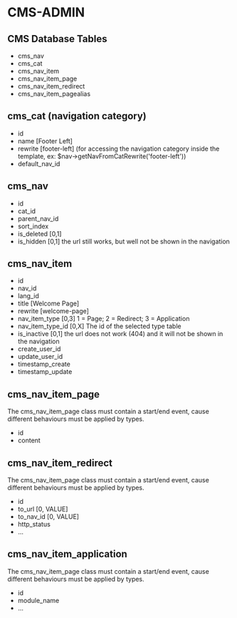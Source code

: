 CMS-ADMIN
======================

CMS Database Tables
--------
+ cms_nav
+ cms_cat
+ cms_nav_item
+ cms_nav_item_page
+ cms_nav_item_redirect
+ cms_nav_item_pagealias

cms_cat (navigation category)
-----------
+ id
+ name [Footer Left]
+ rewrite [footer-left] (for accessing the navigation category inside the template, ex: $nav->getNavFromCatRewrite('footer-left'))
+ default_nav_id

cms_nav
------------
+ id
+ cat_id
+ parent_nav_id
+ sort_index
+ is_deleted [0,1]
+ is_hidden [0,1] the url still works, but well not be shown in the navigation

cms_nav_item
-------------
+ id
+ nav_id
+ lang_id
+ title [Welcome Page]
+ rewrite [welcome-page]
+ nav_item_type [0,3] 1 = Page; 2 = Redirect; 3 = Application
+ nav_item_type_id [0,X] The id of the selected type table
+ is_inactive [0,1] the url does not work (404) and it will not be shown in the navigation
+ create_user_id
+ update_user_id
+ timestamp_create
+ timestamp_update

cms_nav_item_page
-----------------
The cms_nav_item_page class must contain a start/end event, cause different behaviours must be applied by types.

+ id
+ content

cms_nav_item_redirect
---------------------
The cms_nav_item_page class must contain a start/end event, cause different behaviours must be applied by types.

+ id
+ to_url [0, VALUE]
+ to_nav_id [0, VALUE]
+ http_status
+ ...

cms_nav_item_application
----------------------
The cms_nav_item_page class must contain a start/end event, cause different behaviours must be applied by types.

+ id
+ module_name
+ ...